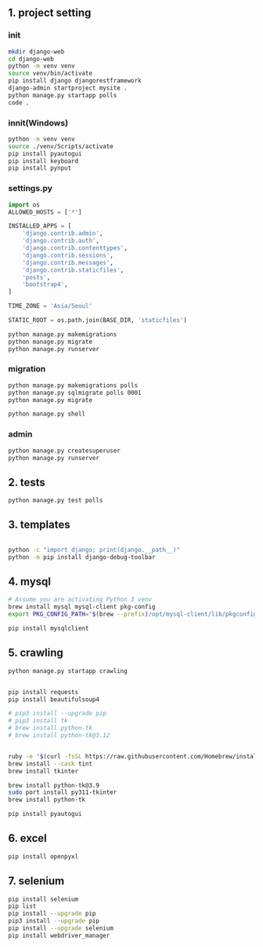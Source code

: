 ## 1. project setting

### init
```bash
mkdir django-web
cd django-web
python -m venv venv
source venv/bin/activate
pip install django djangorestframework
django-admin startproject mysite .
python manage.py startapp polls
code .
```

### innit(Windows)
```bash
python -m venv venv
source ./venv/Scripts/activate
pip install pyautogui
pip install keyboard
pip install pynput

```

### settings.py
```py
import os
ALLOWED_HOSTS = ['*']

INSTALLED_APPS = [
    'django.contrib.admin',
    'django.contrib.auth',
    'django.contrib.contenttypes',
    'django.contrib.sessions',
    'django.contrib.messages',
    'django.contrib.staticfiles',
    'posts',
    'bootstrap4',
]

TIME_ZONE = 'Asia/Seoul'

STATIC_ROOT = os.path.join(BASE_DIR, 'staticfiles')
```

```bash
python manage.py makemigrations
python manage.py migrate
python manage.py runserver
```

### migration
```bash
python manage.py makemigrations polls
python manage.py sqlmigrate polls 0001
python manage.py migrate

python manage.py shell
```

### admin
```bash
python manage.py createsuperuser
python manage.py runserver
```


## 2. tests
```bash
python manage.py test polls
```


## 3. templates

```bash

python -c "import django; print(django.__path__)"
python -m pip install django-debug-toolbar
```

## 4. mysql 

```bash
# Assume you are activating Python 3 venv
brew install mysql mysql-client pkg-config
export PKG_CONFIG_PATH="$(brew --prefix)/opt/mysql-client/lib/pkgconfig"

pip install mysqlclient
```


## 5. crawling

```bash
python manage.py startapp crawling


pip install requests
pip install beautifulsoup4

# pip3 install --upgrade pip
# pip3 install tk
# brew install python-tk
# brew install python-tk@3.12


ruby -e "$(curl -fsSL https://raw.githubusercontent.com/Homebrew/install/master/install)"
brew install --cask tint
brew install tkinter

brew install python-tk@3.9
sudo port install py311-tkinter
brew install python-tk

pip install pyautogui
```

## 6. excel

```bash
pip install openpyxl
```

## 7. selenium

```bash
pip install selenium
pip list
pip install --upgrade pip
pip3 install --upgrade pip
pip install --upgrade selenium
pip install webdriver_manager

```